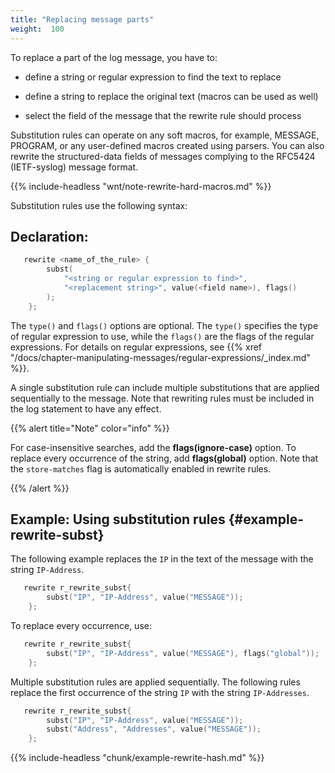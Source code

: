 ```yaml
---
title: "Replacing message parts"
weight:  100
---
```

<!-- DISCLAIMER: This file is based on the syslog-ng Open Source Edition documentation https://github.com/balabit/syslog-ng-ose-guides/commit/2f4a52ee61d1ea9ad27cb4f3168b95408fddfdf2 and is used under the terms of The syslog-ng Open Source Edition Documentation License. The file has been modified by Axoflow. -->

To replace a part of the log message, you have to:

  - define a string or regular expression to find the text to replace

  - define a string to replace the original text (macros can be used as well)

  - select the field of the message that the rewrite rule should process

Substitution rules can operate on any soft macros, for example, MESSAGE, PROGRAM, or any user-defined macros created using parsers. You can also rewrite the structured-data fields of messages complying to the RFC5424 (IETF-syslog) message format.

{{% include-headless "wnt/note-rewrite-hard-macros.md" %}}

Substitution rules use the following syntax:


## Declaration:

```c
   rewrite <name_of_the_rule> {
        subst(
            "<string or regular expression to find>",
            "<replacement string>", value(<field name>), flags()
        );
    };
```


The `type()` and `flags()` options are optional. The `type()` specifies the type of regular expression to use, while the `flags()` are the flags of the regular expressions. For details on regular expressions, see {{% xref "/docs/chapter-manipulating-messages/regular-expressions/_index.md" %}}.

A single substitution rule can include multiple substitutions that are applied sequentially to the message. Note that rewriting rules must be included in the log statement to have any effect.

{{% alert title="Note" color="info" %}}

For case-insensitive searches, add the **flags(ignore-case)** option. To replace every occurrence of the string, add **flags(global)** option. Note that the `store-matches` flag is automatically enabled in rewrite rules.

{{% /alert %}}


## Example: Using substitution rules {#example-rewrite-subst}

The following example replaces the `IP` in the text of the message with the string `IP-Address`.

```c
   rewrite r_rewrite_subst{
        subst("IP", "IP-Address", value("MESSAGE"));
    };
```

To replace every occurrence, use:

```c
   rewrite r_rewrite_subst{
        subst("IP", "IP-Address", value("MESSAGE"), flags("global"));
    };
```

Multiple substitution rules are applied sequentially. The following rules replace the first occurrence of the string `IP` with the string `IP-Addresses`.

```c
   rewrite r_rewrite_subst{
        subst("IP", "IP-Address", value("MESSAGE"));
        subst("Address", "Addresses", value("MESSAGE"));
    };
```



{{% include-headless "chunk/example-rewrite-hash.md" %}}

